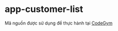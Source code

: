# app-customer-list
Mã nguồn được sử dụng để thực hành tại <a href="https://codegym.vn/">CodeGym</a>
